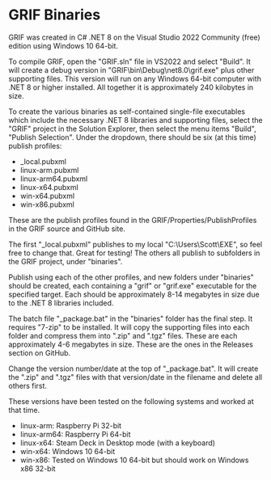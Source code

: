 # GRIF Binaries

GRIF was created in C# .NET 8 on the Visual Studio 2022 Community (free) edition using Windows 10 64-bit.

To compile GRIF, open the "GRIF.sln" file in VS2022 and select "Build". It will create a debug version in "GRIF\bin\Debug\net8.0\grif.exe" plus other supporting files. This version will run on any Windows 64-bit computer with .NET 8 or higher installed. All together it is approximately 240 kilobytes in size.

To create the various binaries as self-contained single-file executables which include the necessary .NET 8 libraries and supporting files, select the "GRIF" project in the Solution Explorer, then select the menu items "Build", "Publish Selection". Under the dropdown, there should be six (at this time) publish profiles:

- _local.pubxml
- linux-arm.pubxml
- linux-arm64.pubxml
- linux-x64.pubxml
- win-x64.pubxml
- win-x86.pubxml

These are the publish profiles found in the GRIF/Properties/PublishProfiles in the GRIF source and GitHub site.

The first "_local.pubxml" publishes to my local "C:\Users\Scott\EXE", so feel free to change that. Great for testing! The others all publish to subfolders in the GRIF project, under "binaries".

Publish using each of the other profiles, and new folders under "binaries" should be created, each containing a "grif" or "grif.exe" executable for the specified target. Each should be approximately 8-14 megabytes in size due to the .NET 8 libraries included.

The batch file "_package.bat" in the "binaries" folder has the final step. It requires "7-zip" to be installed. It will copy the supporting files into each folder and compress them into ".zip" and ".tgz" files. These are each approximately 4-6 megabytes in size. These are the ones in the Releases section on GitHub.

Change the version number/date at the top of "_package.bat". It will create the ".zip" and ".tgz" files with that version/date in the filename and delete all others first.

These versions have been tested on the following systems and worked at that time.

- linux-arm: Raspberry Pi 32-bit
- linux-arm64: Raspberry Pi 64-bit
- linux-x64: Steam Deck in Desktop mode (with a keyboard)
- win-x64: Windows 10 64-bit
- win-x86: Tested on Windows 10 64-bit but should work on Windows x86 32-bit
